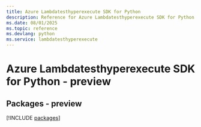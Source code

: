 ```yaml
---
title: Azure Lambdatesthyperexecute SDK for Python
description: Reference for Azure Lambdatesthyperexecute SDK for Python
ms.date: 08/01/2025
ms.topic: reference
ms.devlang: python
ms.service: lambdatesthyperexecute
---
```

# Azure Lambdatesthyperexecute SDK for Python - preview
## Packages - preview
[!INCLUDE [packages](lambdatesthyperexecute-index.md)]